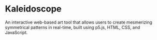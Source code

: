 # Kaleidoscope
An interactive web-based art tool that allows users to create mesmerizing symmetrical patterns in real-time, built using p5.js, HTML, CSS, and JavaScript.
